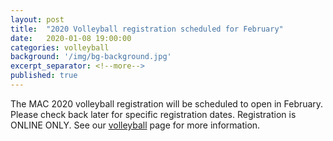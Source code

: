 ```yaml
---
layout: post
title:  "2020 Volleyball registration scheduled for February"
date:   2020-01-08 19:00:00
categories: volleyball
background: '/img/bg-background.jpg'
excerpt_separator: <!--more-->
published: true
---
```

The MAC 2020 volleyball registration will be scheduled to open in February.
Please check back later for specific registration dates.
Registration is ONLINE ONLY. See our [volleyball](/volleyball) page for more information.